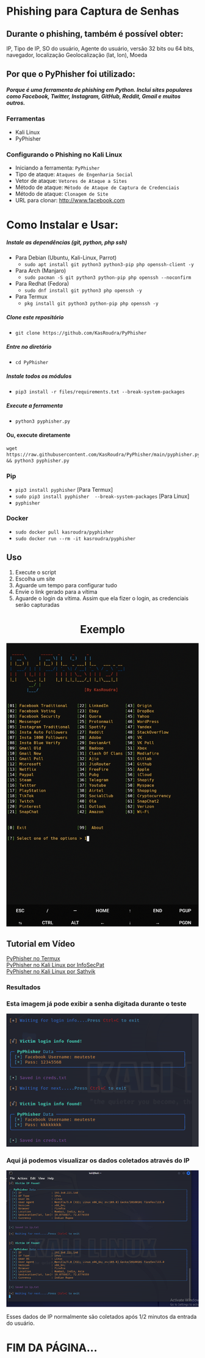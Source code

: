 # Phishing para Captura de Senhas
## Durante o phishing, também é possível obter:
IP, Tipo de IP, SO do usuário, Agente do usuário, versão 32 bits ou 64 bits, navegador, localização
Geolocalização (lat, lon), Moeda

## Por que o PyPhisher foi utilizado:
##### Porque é uma ferramenta de phishing em Python. Inclui sites populares como Facebook, Twitter, Instagram, GitHub, Reddit, Gmail e muitos outros.

### Ferramentas
- Kali Linux
- PyPhisher

### Configurando o Phishing no Kali Linux

- Iniciando a ferramenta: ```PyPhisher```
- Tipo de ataque: ```Ataques de Engenharia Social```
- Vetor de ataque: ```Vetores de Ataque a Sites```
- Método de ataque: ```Método de Ataque de Captura de Credenciais```
- Método de ataque: ```Clonagem de Site```
- URL para clonar: http://www.facebook.com

# Como Instalar e Usar:
##### Instale as dependências (git, python, php ssh)

 - Para Debian (Ubuntu, Kali-Linux, Parrot)
    - ```sudo apt install git python3 python3-pip php openssh-client -y```
 - Para Arch (Manjaro)
    - ```sudo pacman -S git python3 python-pip php openssh --noconfirm```
 - Para Redhat (Fedora)
    - ```sudo dnf install git python3 php openssh -y```
 - Para Termux
    - ```pkg install git python3 python-pip php openssh -y```

##### Clone este repositório

 - ```git clone https://github.com/KasRoudra/PyPhisher```

##### Entre no diretório
 - ```cd PyPhisher```

##### Instale todos os módulos
 - ```pip3 install -r files/requirements.txt --break-system-packages```

##### Execute a ferramenta
 - ```python3 pyphisher.py```

#### Ou, execute diretamente
```
wget https://raw.githubusercontent.com/KasRoudra/PyPhisher/main/pyphisher.py && python3 pyphisher.py

```

### Pip
 - `pip3 install pyphisher` [Para Termux]
 - `sudo pip3 install pyphisher  --break-system-packages` [Para Linux]
 - `pyphisher`

### Docker

 - `sudo docker pull kasroudra/pyphisher`
 - `sudo docker run --rm -it kasroudra/pyphisher`

## Uso

1. Execute o script
2. Escolha um site
3. Aguarde um tempo para configurar tudo
4. Envie o link gerado para a vítima
5. Aguarde o login da vítima. Assim que ela fizer o login, as credenciais serão capturadas

<h1 align="center">Exemplo</h1>

![PyPhisher](https://raw.githubusercontent.com/KasRoudra/PyPhisher/main/files/pyphisher.gif)

## Tutorial em Vídeo
<a href="https://rebrand.ly/pyphishervideo">PyPhisher no Termux</a>
<br/>
<a href="https://youtu.be/xIEuJkmJ8F0">PyPhisher no Kali Linux por InfoSecPat</a>
<br/>
<a href="https://youtu.be/ueF6fNHD8MM">PyPhisher no Kali Linux por Sathvik</a>


### Resultados

### Esta imagem já pode exibir a senha digitada durante o teste
![Alt text](image-1.png)

### Aqui já podemos visualizar os dados coletados através do IP
![Alt text](image.png)

Esses dados de IP normalmente são coletados após 1/2 minutos da entrada do usuário.

# FIM DA PÁGINA...
